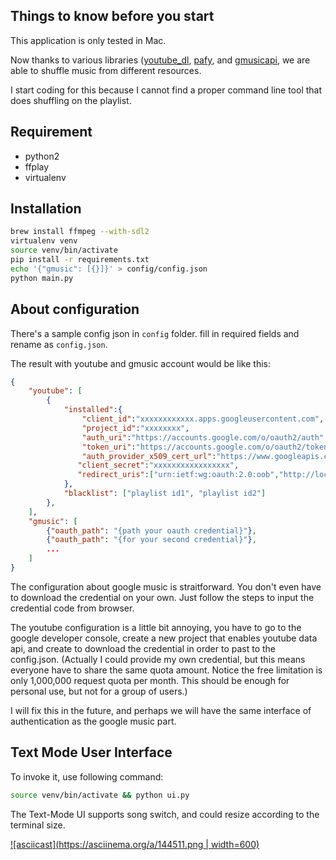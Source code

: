 ## Things to know before you start
This application is only tested in Mac.

Now thanks to various libraries ([youtube_dl](https://rg3.github.io/youtube-dl/), [pafy](https://pypi.python.org/pypi/pafy), and [gmusicapi](https://github.com/simon-weber/gmusicapi/tree/master), we are able to shuffle music from different resources.

I start coding for this because I cannot find a proper command line tool 
that does shuffling on the playlist.

## Requirement
- python2
- ffplay
- virtualenv

## Installation
```bash
brew install ffmpeg --with-sdl2
virtualenv venv
source venv/bin/activate
pip install -r requirements.txt
echo '{"gmusic": [{}]}' > config/config.json
python main.py
```

## About configuration
There's a sample config json in `config` folder.
fill in required fields and rename as `config.json`.

The result with youtube and gmusic account would be like this:

```json
{
    "youtube": [
        {
            "installed":{
                "client_id":"xxxxxxxxxxxx.apps.googleusercontent.com",
                "project_id":"xxxxxxxx",
                "auth_uri":"https://accounts.google.com/o/oauth2/auth",
                "token_uri":"https://accounts.google.com/o/oauth2/token",
                "auth_provider_x509_cert_url":"https://www.googleapis.com/oauth2/v1/certs",
               "client_secret":"xxxxxxxxxxxxxxxxx",
               "redirect_uris":["urn:ietf:wg:oauth:2.0:oob","http://localhost"]
            },
            "blacklist": ["playlist id1", "playlist id2"]
        },
    ],
    "gmusic": [
        {"oauth_path": "{path your oauth credential}"},
        {"oauth_path": "{for your second credential}"},
        ...
    ]
}
```

The configuration about google music is straitforward.
You don't even have to download the credential on your own.
Just follow the steps to input the credential code from browser.

The youtube configuration is a little bit annoying, you have to go to the
google developer console, create a new project that enables youtube data api, and create to download the credential in order to past to the config.json. (Actually I could provide my own credential, but this means everyone have to share the same quota amount. Notice the free limitation is only 1,000,000 request quota per month. This should be enough for personal use, but not for a group of users.)

I will fix this in the future, and perhaps we will have the same interface of authentication as the google music part.

## Text Mode User Interface
To invoke it, use following command:
```bash
source venv/bin/activate && python ui.py
```
The Text-Mode UI supports song switch, and could resize according to the terminal size.

[![asciicast](https://asciinema.org/a/144511.png | width=600)](https://asciinema.org/a/144511)
